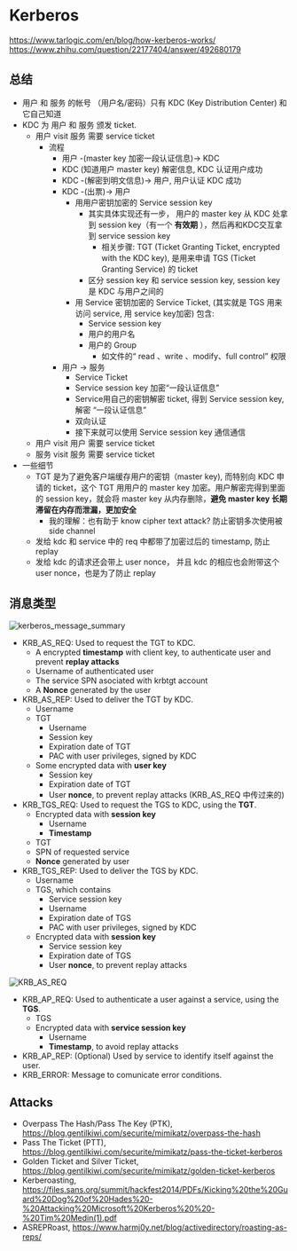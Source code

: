 # Kerberos

https://www.tarlogic.com/en/blog/how-kerberos-works/
https://www.zhihu.com/question/22177404/answer/492680179

## 总结

* 用户 和 服务 的帐号 （用户名/密码）只有 KDC (Key Distribution Center) 和它自己知道
* KDC 为 用户 和 服务 颁发 ticket.
    - 用户 visit 服务 需要 service ticket
        + 流程
            * 用户 -(master key 加密一段认证信息)-> KDC
            * KDC (知道用户 master key) 解密信息, KDC 认证用户成功
            * KDC -(解密到明文信息)-> 用户, 用户认证 KDC 成功
            * KDC -(出票)-> 用户
                - 用用户密钥加密的 Service session key
                    + 其实具体实现还有一步， 用户的 master key 从 KDC 处拿到 session key（有一个 __有效期__ ），然后再和KDC交互拿到 service session key
                        * 相关步骤: TGT (Ticket Granting Ticket, encrypted with the KDC key), 是用来申请 TGS (Ticket Granting Service) 的 ticket
                    + 区分 session key 和 service session key, session key 是 KDC 与用户之间的
                - 用 Service 密钥加密的 Service Ticket, (其实就是 TGS 用来访问 service, 用 service key加密) 包含:
                    + Service session key
                    + 用户的用户名
                    + 用户的 Group
                        * 如文件的“ read 、write 、modify、full control” 权限
            * 用户 -> 服务
                - Service Ticket
                - Service session key 加密“一段认证信息”
                - Service用自己的密钥解密 ticket, 得到 Service session key, 解密 “一段认证信息”
                - 双向认证
                - 接下来就可以使用 Service session key 通信通信
    - 用户 visit 用户 需要 service ticket
    - 服务 visit 服务 需要 service ticket
* 一些细节
    * TGT 是为了避免客户端缓存用户的密钥（master key), 而特别向 KDC 申请的 ticket，这个 TGT  用用户的 master key 加密。用户解密完得到里面的 session key，就会将 master key 从内存删除，__避免 master key 长期滞留在内存而泄漏，更加安全__
        - 我的理解：也有助于 know cipher text attack?  防止密钥多次使用被 side channel
    * 发给 kdc 和 service 中的 req 中都带了加密过后的 timestamp, 防止 replay
    * 发给 kdc 的请求还会带上 user nonce， 并且 kdc 的相应也会附带这个 user nonce，也是为了防止 replay

## 消息类型
![kerberos_message_summary](/img/kerberos/kerberos_message_summary-300x222.png)

+ KRB_AS_REQ: Used to request the TGT to KDC.
    * A encrypted __timestamp__ with client key, to authenticate user and prevent __replay attacks__
    * Username of authenticated user
    * The service SPN asociated with krbtgt account
    * A __Nonce__ generated by the user
+ KRB_AS_REP: Used to deliver the TGT by KDC.
    * Username
    * TGT
        - Username
        - Session key
        - Expiration date of TGT
        - PAC with user privileges, signed by KDC
    * Some encrypted data with __user key__
        - Session key
        - Expiration date of TGT
        - User __nonce__, to prevent replay attacks (KRB_AS_REQ 中传过来的)
+ KRB_TGS_REQ: Used to request the TGS to KDC, using the __TGT__.
    * Encrypted data with __session key__
        - Username
        - __Timestamp__
    * TGT
    * SPN of requested service
    * __Nonce__ generated by user
+ KRB_TGS_REP: Used to deliver the TGS by KDC.
    * Username
    * TGS, which contains
        - Service session key
        - Username
        - Expiration date of TGS
        - PAC with user privileges, signed by KDC
    * Encrypted data with __session key__
        - Service session key
        - Expiration date of TGS
        - User __nonce__, to prevent replay attacks

![KRB_AS_REQ](/img/kerberos/KRB_AS_REQ.png)

+ KRB_AP_REQ: Used to authenticate a user against a service, using the __TGS__.
    * TGS
    * Encrypted data with __service session key__
        - Username
        - __Timestamp__, to avoid replay attacks
+ KRB_AP_REP: (Optional) Used by service to identify itself against the user.
+ KRB_ERROR: Message to comunicate error conditions.

## Attacks
+ Overpass The Hash/Pass The Key (PTK), https://blog.gentilkiwi.com/securite/mimikatz/overpass-the-hash
+ Pass The Ticket (PTT), https://blog.gentilkiwi.com/securite/mimikatz/pass-the-ticket-kerberos
+ Golden Ticket and Silver Ticket, https://blog.gentilkiwi.com/securite/mimikatz/golden-ticket-kerberos
+ Kerberoasting, https://files.sans.org/summit/hackfest2014/PDFs/Kicking%20the%20Guard%20Dog%20of%20Hades%20-%20Attacking%20Microsoft%20Kerberos%20%20-%20Tim%20Medin(1).pdf
+ ASREPRoast, https://www.harmj0y.net/blog/activedirectory/roasting-as-reps/
